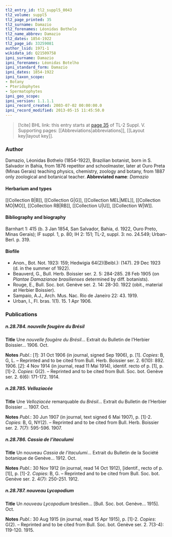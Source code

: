 ```yaml
---
tl2_entry_id: tl2_suppl5_0043
tl2_volume: suppl5
tl2_page_printed: 35
tl2_surname: Damazio
tl2_forenames: Léonidas Bothelo
tl2_name_abbrev: Damazio
tl2_dates: 1854-1922
tl2_page_id: 33259081
author_lsid: 1971-1
wikidata_id: Q21509758
ipni_surname: Damazio
ipni_forenames: Léonidas Botelho
ipni_standard_form: Damazio
ipni_dates: 1854-1922
ipni_taxon_scope: 
- Botany
- Pteridophytes
- Spermatophytes
ipni_geo_scope: 
ipni_version: 1.1.1.1
ipni_record_created: 2003-07-02 00:00:00.0
ipni_record_modified: 2013-05-15 11:45:50.0
---
```



> [!cite] BHL link: this entry starts at [page 35](https://www.biodiversitylibrary.org/page/33259081) of TL-2 Suppl. V.
> Supporting pages: [[Abbreviations|abbreviations]], [[Layout key|layout key]].

### Author

Damazio, Léonidas Bothelo (1854-1922), Brazilian botanist, born in S. Salvador in Bahia, from 1876 repetitor and schoolmaster, later at Ouro Preta (Minas Gerais) teaching physics, chemistry, zoology and botany, from 1887 only zoological and botanical teacher. 
**Abbreviated name**: *Damazio*

#### Herbarium and types

[[Collection B|B]], [[Collection G|G]], [[Collection MEL|MEL]], [[Collection MO|MO]], [[Collection RB|RB]], [[Collection U|U]], [[Collection W|W]].

#### Bibliography and biography

Barnhart 1: 415 (b. 3 Jan 1854, San Salvador, Bahia, d. 1922, Ouro Preto, Minas Gerais); IF suppl. 1, p. 80; IH 2: 151; TL-2, suppl. 3: no. 24.549; Urban-Berl. p. 319.

#### Biofile

- Anon., Bot. Not. 1923: 159; Hedwigia 64(2)(Beibl.): (147). 29 Dec 1923 (d. in the summer of 1922).
- Beauverd, G., Bull. Herb. Boissier ser. 2. 5: 284-285. 28 Feb 1905 (on *Plantae Damazianae brasilienses* determined by diff. botanists).
- Rouge, E., Bull. Soc. bot. Genève ser. 2. 14: 28-30. 1922 (obit., material at Herbier Boissier).
- Sampaio, A.J., Arch. Mus. Nac. Rio de Janeiro 22: 43. 1919.
- Urban, I., Fl. bras. 1(1). 15. 1 Apr 1906.

### Publications

##### n.28.784. nouvelle fougère du Brésil

**Title**
Une *nouvelle fougère du Brésil*... Extrait du Bulletin de l’Herbier Boissier... 1906. Oct.

**Notes**
*Publ*.: \[*1*\]: 31 Oct 1906 (in journal, signed Sep 1906), p. \[1\]. *Copies*: B, G, L. – Reprinted and to be cited from Bull. Herb. Boissier ser. 2. 6(10): 892. 1906.
\[*2*\]: 4 Nov 1914 (in journal, read 11 Mai 1914), identif. recto of p. \[1\], p. \[1\]-2. *Copies*: G(2). – Reprinted and to be cited from Bull. Soc. bot. Genève ser. 2. 6(6): 171-172. 1914.

##### n.28.785. Velloziacée

**Title**
Une *Velloziacée* remarquable du *Brésil*... Extrait du Bulletin de l’Herbier Boissier ... 1907. Oct.

**Notes**
*Publ*.: 30 Jun 1907 (in journal, text signed 6 Mai 1907), p. \[1\]-2. *Copies*: B, G, NY(2). – Reprinted and to be cited from Bull. Herb. Boissier ser. 2. 7(7): 595-596. 1907.

##### n.28.786. Cassia de l’itaculumi

**Title**
Un nouveau *Cassia de l’itaculumi*... Extrait du Bulletin de la Société botanique de Genève... 1912. Oct.

**Notes**
*Publ*.: 30 Nov 1912 (in journal, read 14 Oct 1912), \[identif., recto of p. \[1\]\], p. \[1\]-2. *Copies*: B, G. – Reprinted and to be cited from Bull. Soc. bot. Genève ser. 2. 4(7): 250-251. 1912.

##### n.28.787. nouveau Lycopodium

**Title**
Un *nouveau Lycopodium* brésilien... \[Bull. Soc. bot. Genève... 1915\]. Oct.

**Notes**
*Publ*.: 30 Aug 1915 (in journal, read 15 Apr 1915), p. \[1\]-2. *Copies*: G(2). – Reprinted and to be cited from Bull. Soc. bot. Genève ser. 2. 7(3-4): 119-120. 1915.

